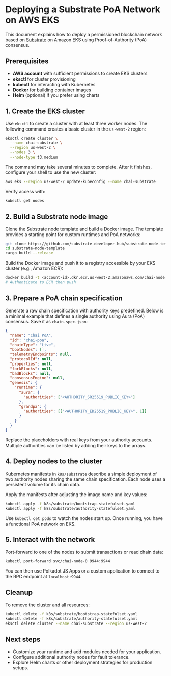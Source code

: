# Deploying a Substrate PoA Network on AWS EKS

This document explains how to deploy a permissioned blockchain network based on [Substrate](https://github.com/paritytech/substrate) on Amazon EKS using Proof-of-Authority (PoA) consensus.

## Prerequisites

- **AWS account** with sufficient permissions to create EKS clusters
- **eksctl** for cluster provisioning
- **kubectl** for interacting with Kubernetes
- **Docker** for building container images
- **Helm** (optional) if you prefer using charts

## 1. Create the EKS cluster

Use `eksctl` to create a cluster with at least three worker nodes. The following command creates a basic cluster in the `us-west-2` region:

```bash
eksctl create cluster \
  --name chai-substrate \
  --region us-west-2 \
  --nodes 3 \
  --node-type t3.medium
```

The command may take several minutes to complete. After it finishes, configure your shell to use the new cluster:

```bash
aws eks --region us-west-2 update-kubeconfig --name chai-substrate
```

Verify access with:

```bash
kubectl get nodes
```

## 2. Build a Substrate node image

Clone the Substrate node template and build a Docker image. The template provides a starting point for custom runtimes and PoA networks:

```bash
git clone https://github.com/substrate-developer-hub/substrate-node-template.git
cd substrate-node-template
cargo build --release
```

Build the Docker image and push it to a registry accessible by your EKS cluster (e.g., Amazon ECR):

```bash
docker build -t <account-id>.dkr.ecr.us-west-2.amazonaws.com/chai-node:latest .
# Authenticate to ECR then push
```

## 3. Prepare a PoA chain specification

Generate a raw chain specification with authority keys predefined. Below is a minimal example that defines a single authority using Aura (PoA) consensus. Save it as `chain-spec.json`:

```json
{
  "name": "Chai PoA",
  "id": "chai-poa",
  "chainType": "Live",
  "bootNodes": [],
  "telemetryEndpoints": null,
  "protocolId": null,
  "properties": null,
  "forkBlocks": null,
  "badBlocks": null,
  "consensusEngine": null,
  "genesis": {
    "runtime": {
      "aura": {
        "authorities": ["<AUTHORITY_SR25519_PUBLIC_KEY>"]
      },
      "grandpa": {
        "authorities": [["<AUTHORITY_ED25519_PUBLIC_KEY>", 1]]
      }
    }
  }
}
```

Replace the placeholders with real keys from your authority accounts. Multiple authorities can be listed by adding their keys to the arrays.

## 4. Deploy nodes to the cluster

Kubernetes manifests in `k8s/substrate` describe a simple deployment of two authority nodes sharing the same chain specification. Each node uses a persistent volume for its chain data.

Apply the manifests after adjusting the image name and key values:

```bash
kubectl apply -f k8s/substrate/bootstrap-statefulset.yaml
kubectl apply -f k8s/substrate/authority-statefulset.yaml
```

Use `kubectl get pods` to watch the nodes start up. Once running, you have a functional PoA network on EKS.

## 5. Interact with the network

Port-forward to one of the nodes to submit transactions or read chain data:

```bash
kubectl port-forward svc/chai-node-0 9944:9944
```

You can then use Polkadot JS Apps or a custom application to connect to the RPC endpoint at `localhost:9944`.

## Cleanup

To remove the cluster and all resources:

```bash
kubectl delete -f k8s/substrate/bootstrap-statefulset.yaml
kubectl delete -f k8s/substrate/authority-statefulset.yaml
eksctl delete cluster --name chai-substrate --region us-west-2
```

## Next steps

- Customize your runtime and add modules needed for your application.
- Configure additional authority nodes for fault tolerance.
- Explore Helm charts or other deployment strategies for production setups.


